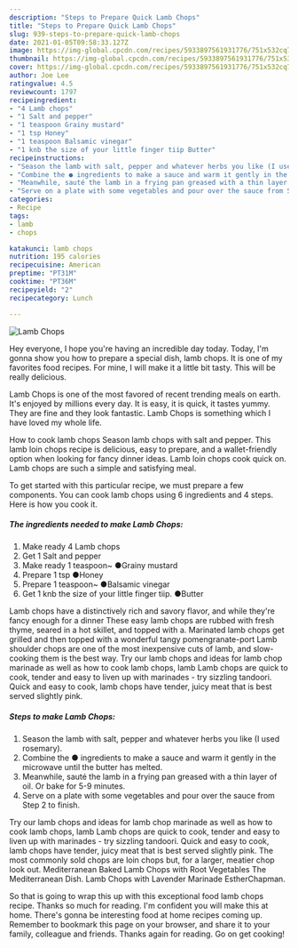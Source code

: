 ```yaml
---
description: "Steps to Prepare Quick Lamb Chops"
title: "Steps to Prepare Quick Lamb Chops"
slug: 939-steps-to-prepare-quick-lamb-chops
date: 2021-01-05T09:58:33.127Z
image: https://img-global.cpcdn.com/recipes/5933897561931776/751x532cq70/lamb-chops-recipe-main-photo.jpg
thumbnail: https://img-global.cpcdn.com/recipes/5933897561931776/751x532cq70/lamb-chops-recipe-main-photo.jpg
cover: https://img-global.cpcdn.com/recipes/5933897561931776/751x532cq70/lamb-chops-recipe-main-photo.jpg
author: Joe Lee
ratingvalue: 4.5
reviewcount: 1797
recipeingredient:
- "4 Lamb chops"
- "1 Salt and pepper"
- "1 teaspoon Grainy mustard"
- "1 tsp Honey"
- "1 teaspoon Balsamic vinegar"
- "1 knb the size of your little finger tiip Butter"
recipeinstructions:
- "Season the lamb with salt, pepper and whatever herbs you like (I used rosemary)."
- "Combine the ● ingredients to make a sauce and warm it gently in the microwave until the butter has melted."
- "Meanwhile, sauté the lamb in a frying pan greased with a thin layer of oil. Or bake for 5-9 minutes."
- "Serve on a plate with some vegetables and pour over the sauce from Step 2 to finish."
categories:
- Recipe
tags:
- lamb
- chops

katakunci: lamb chops 
nutrition: 195 calories
recipecuisine: American
preptime: "PT31M"
cooktime: "PT36M"
recipeyield: "2"
recipecategory: Lunch

---
```



![Lamb Chops](https://img-global.cpcdn.com/recipes/5933897561931776/751x532cq70/lamb-chops-recipe-main-photo.jpg)

Hey everyone, I hope you're having an incredible day today. Today, I'm gonna show you how to prepare a special dish, lamb chops. It is one of my favorites food recipes. For mine, I will make it a little bit tasty. This will be really delicious.

Lamb Chops is one of the most favored of recent trending meals on earth. It's enjoyed by millions every day. It is easy, it is quick, it tastes yummy. They are fine and they look fantastic. Lamb Chops is something which I have loved my whole life.

How to cook lamb chops Season lamb chops with salt and pepper. This lamb loin chops recipe is delicious, easy to prepare, and a wallet-friendly option when looking for fancy dinner ideas. Lamb loin chops cook quick on. Lamb chops are such a simple and satisfying meal.


To get started with this particular recipe, we must prepare a few components. You can cook lamb chops using 6 ingredients and 4 steps. Here is how you cook it.

<!--inarticleads1-->

##### The ingredients needed to make Lamb Chops:

1. Make ready 4 Lamb chops
1. Get 1 Salt and pepper
1. Make ready 1 teaspoon~ ●Grainy mustard
1. Prepare 1 tsp ●Honey
1. Prepare 1 teaspoon~ ●Balsamic vinegar
1. Get 1 knb the size of your little finger tiip. ●Butter


Lamb chops have a distinctively rich and savory flavor, and while they&#39;re fancy enough for a dinner These easy lamb chops are rubbed with fresh thyme, seared in a hot skillet, and topped with a. Marinated lamb chops get grilled and then topped with a wonderful tangy pomengranate-port Lamb shoulder chops are one of the most inexpensive cuts of lamb, and slow-cooking them is the best way. Try our lamb chops and ideas for lamb chop marinade as well as how to cook lamb chops, lamb Lamb chops are quick to cook, tender and easy to liven up with marinades - try sizzling tandoori. Quick and easy to cook, lamb chops have tender, juicy meat that is best served slightly pink. 

<!--inarticleads2-->

##### Steps to make Lamb Chops:

1. Season the lamb with salt, pepper and whatever herbs you like (I used rosemary).
1. Combine the ● ingredients to make a sauce and warm it gently in the microwave until the butter has melted.
1. Meanwhile, sauté the lamb in a frying pan greased with a thin layer of oil. Or bake for 5-9 minutes.
1. Serve on a plate with some vegetables and pour over the sauce from Step 2 to finish.


Try our lamb chops and ideas for lamb chop marinade as well as how to cook lamb chops, lamb Lamb chops are quick to cook, tender and easy to liven up with marinades - try sizzling tandoori. Quick and easy to cook, lamb chops have tender, juicy meat that is best served slightly pink. The most commonly sold chops are loin chops but, for a larger, meatier chop look out. Mediterranean Baked Lamb Chops with Root Vegetables The Mediterranean Dish. Lamb Chops with Lavender Marinade EstherChapman. 

So that is going to wrap this up with this exceptional food lamb chops recipe. Thanks so much for reading. I'm confident you will make this at home. There's gonna be interesting food at home recipes coming up. Remember to bookmark this page on your browser, and share it to your family, colleague and friends. Thanks again for reading. Go on get cooking!
